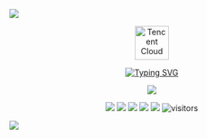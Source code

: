 <!-- Header Image -->
![](./src/header_.png)

<!-- Centered Content: Tencent Logo + Typing SVG + Visitor Counter -->
<div align="center">

  <!-- Tencent Cloud Logo (Middle Top) -->
  <a href="https://cloud.tencent.com/">
    <img src="https://www.cloudflare.com/partners/technology-partners/tencentcloud/tencentcloud-logo.svg" 
         alt="Tencent Cloud" 
         height="60">
  </a>

  <!-- Typing Animation -->
  [![Typing SVG](https://readme-typing-svg.herokuapp.com?color=36BCF7&center=true&vCenter=true&width=600&lines=Hi+there+👋,+I+am+noname404-code3;Welcome+to+My+Profile!;Over+3+years+of+programming+experience;Always+fucking+old+memos+;Error+learning+shitz+;Tencent+community+member)](https://git.io/typing-svg)

  <!-- Visitor Counter -->
  ![](https://komarev.com/ghpvc/?username=noname404-code3&color=blueviolet)

</div>

<!-- Badges -->
<p align="center">
  <a href="https://github.com/noname404-code3/noname404-code3"><img src="https://img.shields.io/badge/status-updating-brightgreen.svg"></a>
  <a href="https://github.com/python/cpython"><img src="https://img.shields.io/badge/Python-3.12-FF1493.svg"></a>
  <a href="https://github.com/noname404-code3/noname404-code3/graphs/contributors"><img src="https://img.shields.io/github/contributors/noname404-code3/noname404-code3?color=blue"></a>
  <a href="https://github.com/noname404-code3/noname404-code3/stargazers"><img src="https://img.shields.io/github/stars/noname404-code3/noname404-code3.svg?logo=github"></a>
  <a href="https://github.com/noname404-code3/noname404-code3/network/members"><img src="https://img.shields.io/github/forks/noname404-code3/noname404-code3.svg?color=blue&logo=github"></a>
  <img src="https://visitor-badge.laobi.icu/badge?page_id=noname404-code3.noname404-code3" alt="visitors"/>
</p>

<!-- Bottom Decoration -->
![](assets/Bottom_up.svg)
